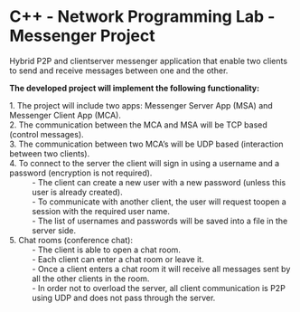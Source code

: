 # C++ - Network Programming Lab - Messenger Project 

Hybrid P2P and clientserver messenger application that enable two clients to send and receive messages between one and the other.<p>
<b>The developed project will implement the following functionality:</b><p>

<dl>
  <dt>1. The project will include two apps: Messenger Server App (MSA) and Messenger Client App (MCA).</dt>
  <dt>2. The communication between the MCA and MSA will be TCP based (control messages).</dt>
  <dt>3. The communication between two MCA’s will be UDP based (interaction between two clients).</dt>
  <dt>4. To connect to the server the client will sign in using a username and a password (encryption is not required).</dt>
  <dd>- The client can create a new user with a new password (unless this user is already created).</dd>
  <dd>- To communicate with another client, the user will request toopen a session with the required user name.</dd>
  <dd>- The list of usernames and passwords will be saved into a file in the server side.</dd>
  <dt>5. Chat rooms (conference chat):</dt>
  <dd>- The client is able to open a chat room.</dd>
  <dd>- Each client can enter a chat room or leave it.</dd>
  <dd>- Once a client enters a chat room it will receive all messages sent by all the other clients in the room.</dd>
  <dd>- In order not to overload the server, all client communication is P2P using UDP and does not pass through the server.</dd>
</dl>
